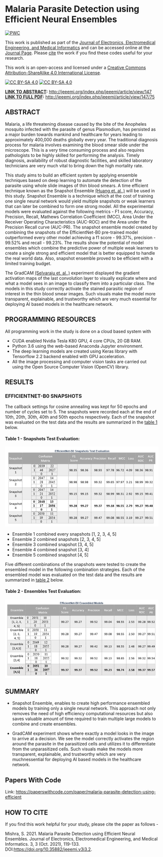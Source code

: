 # Malaria Parasite Detection using Efficient Neural Ensembles
[![PWC](https://img.shields.io/endpoint.svg?url=https://paperswithcode.com/badge/malaria-parasite-detection-using-efficient/medical-image-classification-on-malaria)](https://paperswithcode.com/sota/medical-image-classification-on-malaria?p=malaria-parasite-detection-using-efficient)

<span class="__dimensions_badge_embed__" data-doi="https://doi.org/10.35882/jeeemi.v3i3.2" data-style="large_circle"></span><script async src="https://badge.dimensions.ai/badge.js" charset="utf-8"></script>

This work is published as part of the [Journal of Electronics, Electromedical Engineering, and Medical Informatics](https://jeeemi.org/index.php/jeeemi) and can be accessed online at the [Journal Page](https://doi.org/10.35882/jeeemi.v3i3.2). Please [cite](#citeAs) the work if you find these codes useful for your research. 

This work is an open-access and licensed under a [Creative Commons Attribution-ShareAlike 4.0 International License][cc-by-sa].

[![CC BY-SA 4.0][cc-by-sa-image]][cc-by-sa] [![CC BY-SA 4.0][cc-by-sa-shield]][cc-by-sa] 

[cc-by-sa]: http://creativecommons.org/licenses/by-sa/4.0/
[cc-by-sa-image]: https://licensebuttons.net/l/by-sa/4.0/88x31.png
[cc-by-sa-shield]: https://img.shields.io/badge/License-CC%20BY--SA%204.0-lightgrey.svg

**<ins>LINK TO ABSTRACT</ins>:** http://jeeemi.org/index.php/jeeemi/article/view/147 </br>
**<ins>LINK TO FULL PDF</ins>:** http://jeeemi.org/index.php/jeeemi/article/view/147/75

## ABSTRACT

Malaria, a life threatening disease caused by the bite of the Anopheles mosquito infected with the parasite of genus Plasmodium, has persisted as a major burden towards mankind and healthcare for years leading to approximately 400,000 deaths globally every year. The traditional diagnosis process for malaria involves examining the blood smear slide under the microscope. This is a very time consuming process and also requires pathologists to be highly skilled for performing the analysis. Timely diagnosis, availability of robust diagnostic facilities, and skilled laboratory technicians are very much vital to bring down the high mortality rate. 

This study aims to build an efficient system by applying ensemble techniques based on  deep learning to automate the detection of the parasite using whole slide images of thin blood smears. A time efficient technique known as the Snapshot Ensemble [(Huang et. al.,)](https://arxiv.org/abs/1704.00109)  will be used in this study. Snapshot Ensemble is a technique which at the cost of training one single neural network would yield multiple snapshots or weak learners that can later be combined to form one strong model. All the experimental models were evaluated against the following metrics - F1 score, Accuracy, Precision, Recall, Mathews Correlation Coefficient (MCC), Area Under the Receiver Operating Characteristics (AUC-ROC) and the Area under the Precision Recall curve (AUC-PR). The snapshot ensemble model created by combining the snapshots of the EfficientNet-B0 pre-trained model outperformed every other model achieving a f1 score - 99.37%, precision - 99.52% and recall - 99.23%. The results show the potential of  model ensembles which combine the predictive power of multiple weak learners to create a single strong and efficient model that is better equipped to handle the real world data. Also, snapshot ensemble proved to be efficient with a limited training budget.

The GradCAM [(Selvaraju et. al.,)](https://arxiv.org/abs/1610.02391) experiment displayed the gradient activation maps of the last convolution layer to visually explicate where and what a model sees in an image to classify them into a particular class. The models in this study correctly activate the stained parasitic region of interest in the thin blood smear images. Such visuals make the model more transparent, explainable, and trustworthy which are very much essential for deploying AI based models in the healthcare network.


## PROGRAMMING RESOURCES

All programming work in the study is done on a cloud based system with 

- CUDA enabled Nvidia Tesla K80 GPU, 4 core CPUs, 20 GB RAM. 
- Python 3.6 using  the  web-based Anaconda Jupyter  environment.  
- The deep  learning  models  are  created  using  Keras  library  with Tensorflow 2.2 backend enabled with GPU acceleration.
- All the image processing and computer vision tasks are carried out  using  the  Open  Source  Computer  Vision  (OpenCV) library.


## RESULTS

### EFFICIENTNET-B0 SNAPSHOTS

The callback settings for cosine annealing was kept for 50 epochs and number of cycles set to 5.  The  snapshots  were  recorded  each  at  the  end of  10th, 20th,  30th,  40th  and  50th  epochs  respectively.  Each  of  the snapshot  was  evaluated  on  the  test  data  and  the  results  are summarized in the [table 1](#tab1) below. 

#### <h4 id="tab1">Table 1 - Snapshots Test Evaluation:</h4>
![Table 1 - Snapshots Test Evaluation](https://github.com/sauravmishra1710/Malaria-Detection-Using-Deep-Learning-Techniques/blob/main/Test%20Evaluation%20Metrics/Snapshot%20Ensemble/EfficientNet-B0/SnapshotsEvaluation.PNG)

- Ensemble  1 combined every snapshots [1, 2,  3,  4,  5]
- Ensemble 2 combined  snapshots  [2,  3,  4,  5]
- Ensemble 3  combined snapshot [3, 4, 5]
- Ensemble 4 combined snapshot [3, 4]
- Ensemble 5 combined snapshot [4, 5]

Five different combinations of the snapshots were tested to create the ensembled model in the following combination strategies. Each of the ensembled model  was  evaluated  on  the  test  data  and  the  results  are summarized in [table 2](#tab2) below.

#### <h4 id="tab2">Table 2 - Ensembles Test Evaluation:</h4>
![Table 1 - Snapshots Test Evaluation](https://github.com/sauravmishra1710/Malaria-Detection-Using-Deep-Learning-Techniques/blob/main/Test%20Evaluation%20Metrics/Snapshot%20Ensemble/EfficientNet-B0/EnsembleEvaluation.PNG)

## SUMMARY

- Snapshot Ensemble, enables to create high performance ensembled models by training only a single neural network. This approach not only removes the need of high efficiency computational resources but also saves valuable amount of time required to train multiple large models to combine and create ensembles. 

- GradCAM experiment shows where exactly a model looks in the  image to arrive at a decision. We see the model correctly activates the region around the parasite in the parasitized cells and utilizes it to differentiate from the unparasitized cells. Such visuals make the models more transparent, explainable, and trustworthy which are very muchnessential for deploying AI based models in the healthcare network.

## Papers With Code

Link: https://paperswithcode.com/paper/malaria-parasite-detection-using-efficient

<h2 id="citeAs">HOW TO CITE</h2>

If you find this work helpful for your study, please cite the paper as follows -</br>

Mishra, S. 2021. Malaria Parasite Detection using Efficient Neural Ensembles. Journal of Electronics, Electromedical Engineering, and Medical Informatics. 3, 3 (Oct. 2021), 119-133. DOI:https://doi.org/10.35882/jeeemi.v3i3.2.
